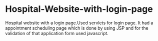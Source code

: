 # Hospital-Website-with-login-page
Hospital website with a login page.Used servlets for login page. It had a appointment scheduling page which is done by using JSP and for the validation of that application form used javascript.
